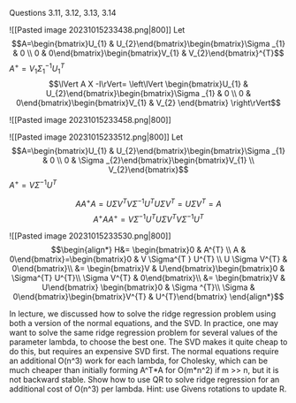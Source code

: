 Questions 3.11, 3.12, 3.13, 3.14

![[Pasted image 20231015233438.png|800]]
Let 
$$A=\begin{bmatrix}U_{1} & U_{2}\end{bmatrix}\begin{bmatrix}\Sigma _{1} & 0 \\ 0 & 0\end{bmatrix}\begin{bmatrix}V_{1}  &  V_{2}\end{bmatrix}^{T}$$
$A^{+}=V_{1} \Sigma_{1} ^{-1}U_{1}^{T}$ 
$$\lVert A X -I\rVert= \left\lVert \begin{bmatrix}U_{1} & U_{2}\end{bmatrix}\begin{bmatrix}\Sigma _{1} & 0 \\ 0 & 0\end{bmatrix}\begin{bmatrix}V_{1}  &  V_{2} \end{bmatrix} \right\rVert$$

![[Pasted image 20231015233458.png|800]]

![[Pasted image 20231015233512.png|800]]
Let 
$$A=\begin{bmatrix}U_{1} & U_{2}\end{bmatrix}\begin{bmatrix}\Sigma _{1} & 0 \\ 0 & \Sigma _{2}\end{bmatrix}\begin{bmatrix}V_{1} \\ V_{2}\end{bmatrix}$$
$A^{+}=V \Sigma ^{-1}U^{T}$

$$AA^{+}A=U \Sigma V^{T}V \Sigma ^{-1}U^{T}U \Sigma V^{T}=U \Sigma V^{T}=A$$
$$A^{+}AA^{+}=V \Sigma^{-1} U^{T}U \Sigma V^{T}V \Sigma ^{-1}U^{T}$$

![[Pasted image 20231015233530.png|800]]
$$\begin{align*}
H&= \begin{bmatrix}0 & A^{T} \\ A & 0\end{bmatrix}=\begin{bmatrix}0 & V \Sigma^{T } U^{T} \\ U \Sigma V^{T} & 0\end{bmatrix}\\
&= \begin{bmatrix}V & U\end{bmatrix}\begin{bmatrix}0 & \Sigma^{T} U^{T}\\
\Sigma V^{T}  & 0\end{bmatrix}\\
&= \begin{bmatrix}V & U\end{bmatrix} \begin{bmatrix}0 & \Sigma ^{T}\\
\Sigma  & 0\end{bmatrix}\begin{bmatrix}V^{T} & U^{T}\end{bmatrix}
\end{align*}$$

In lecture, we discussed how to solve the ridge regression problem using both a version of the normal equations, and the SVD. In practice, one may want to solve the same ridge regression problem for several values of the parameter lambda, to choose the best one. The SVD makes it quite cheap to do this, but requires an expensive SVD first. The normal equations require an additional O(n^3) work for each lambda, for Cholesky, which can be much cheaper than initially forming A^T$*$A for O(m$*$n^2) if m >> n, but it is not backward stable. Show how to use QR to solve ridge regression for an additional cost of O(n^3) per lambda. Hint: use Givens rotations to update R.